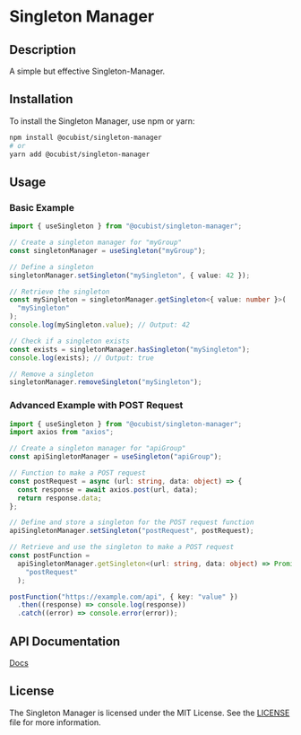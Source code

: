# Singleton Manager

## Description

A simple but effective Singleton-Manager.

## Installation

To install the Singleton Manager, use npm or yarn:

```bash
npm install @ocubist/singleton-manager
# or
yarn add @ocubist/singleton-manager
```

## Usage

### Basic Example

```typescript
import { useSingleton } from "@ocubist/singleton-manager";

// Create a singleton manager for "myGroup"
const singletonManager = useSingleton("myGroup");

// Define a singleton
singletonManager.setSingleton("mySingleton", { value: 42 });

// Retrieve the singleton
const mySingleton = singletonManager.getSingleton<{ value: number }>(
  "mySingleton"
);
console.log(mySingleton.value); // Output: 42

// Check if a singleton exists
const exists = singletonManager.hasSingleton("mySingleton");
console.log(exists); // Output: true

// Remove a singleton
singletonManager.removeSingleton("mySingleton");
```

### Advanced Example with POST Request

```typescript
import { useSingleton } from "@ocubist/singleton-manager";
import axios from "axios";

// Create a singleton manager for "apiGroup"
const apiSingletonManager = useSingleton("apiGroup");

// Function to make a POST request
const postRequest = async (url: string, data: object) => {
  const response = await axios.post(url, data);
  return response.data;
};

// Define and store a singleton for the POST request function
apiSingletonManager.setSingleton("postRequest", postRequest);

// Retrieve and use the singleton to make a POST request
const postFunction =
  apiSingletonManager.getSingleton<(url: string, data: object) => Promise<any>>(
    "postRequest"
  );

postFunction("https://example.com/api", { key: "value" })
  .then((response) => console.log(response))
  .catch((error) => console.error(error));
```

## API Documentation

[Docs](https://ocubist.github.io/singleton-manager/)

## License

The Singleton Manager is licensed under the MIT License. See the [LICENSE](LICENSE.md) file for more information.
